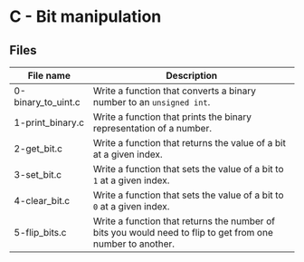 # C - Bit manipulation

## Files

| File name          | Description                                                                                                |
| ------------------ | ---------------------------------------------------------------------------------------------------------- |
| 0-binary_to_uint.c | Write a function that converts a binary number to an `unsigned int`.                                       |
| 1-print_binary.c   | Write a function that prints the binary representation of a number.                                        |
| 2-get_bit.c        | Write a function that returns the value of a bit at a given index.                                         |
| 3-set_bit.c        | Write a function that sets the value of a bit to `1` at a given index.                                     |
| 4-clear_bit.c      | Write a function that sets the value of a bit to `0` at a given index.                                     |
| 5-flip_bits.c      | Write a function that returns the number of bits you would need to flip to get from one number to another. |
